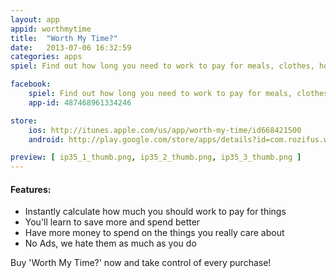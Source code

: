 ```yaml
---
layout: app
appid: worthmytime
title:  "Worth My Time?"
date:   2013-07-06 16:32:59
categories: apps
spiel: Find out how long you need to work to pay for meals, clothes, holidays, anything! <br /> Become the zen-master of all your spending.

facebook:
    spiel: Find out how long you need to work to pay for meals, clothes, holidays, anything! Become the zen-master of all your spending.
    app-id: 487468961334246

store:
    ios: http://itunes.apple.com/us/app/worth-my-time/id668421500
    android: http://play.google.com/store/apps/details?id=com.rozifus.worthmytime

preview: [ ip35_1_thumb.png, ip35_2_thumb.png, ip35_3_thumb.png ]
---
```


#### Features:
- Instantly calculate how much you should work to pay for things
- You'll learn to save more and spend better
- Have more money to spend on the things you really care about
- No Ads, we hate them as much as you do

Buy 'Worth My Time?' now and take control of every purchase!
